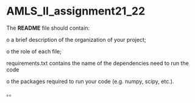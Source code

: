 # AMLS_II_assignment21_22

The **README** file should contain:

o a brief description of the organization of your project; 

o the role of each file; 

requirements.txt contains the name of the dependencies need to run the code

o the packages required to run your code (e.g. numpy, scipy, etc.).

。。